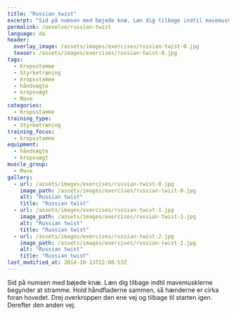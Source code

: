 ```yaml
---
title: "Russian twist"
excerpt: "Sid på numsen med bøjede knæ. Læn dig tilbage indtil mavemusklerne begynder at stramme. Med håndfladerne sammen roterer du skiftevis fra den ene side og til den anden side."
permalink: /oevelse/russian-twist
language: da
header:
  overlay_image: /assets/images/exercises/russian-twist-0.jpg
  teaser: /assets/images/exercises/russian-twist-0.jpg
tags:
  - Kropsstamme
  - Styrketræning
  - kropsstamme
  - håndvægte
  - kropsvægt
  - Mave
categories:
  - Kropsstamme
training_type: 
  - Styrketræning
training_focus: 
  - kropsstamme
equipment:
  - håndvægte
  - kropsvægt
muscle_group:
  - Mave
gallery:
  - url: /assets/images/exercises/russian-twist-0.jpg
    image_path: /assets/images/exercises/russian-twist-0.jpg
    alt: "Russian twist"
    title: "Russian twist"
  - url: /assets/images/exercises/russian-twist-1.jpg
    image_path: /assets/images/exercises/russian-twist-1.jpg
    alt: "Russian twist"
    title: "Russian twist"
  - url: /assets/images/exercises/russian-twist-2.jpg
    image_path: /assets/images/exercises/russian-twist-2.jpg
    alt: "Russian twist"
    title: "Russian twist"
last_modified_at: 2014-10-13T22:08:53Z
---
```


Sid på numsen med bøjede knæ. Læn dig tilbage indtil mavemusklerne begynder at stramme. Hold håndfladerne sammen, så hænderne er cirka foran hovedet. Drej overkroppen den ene vej og tilbage til starten igen. Derefter den anden vej.
